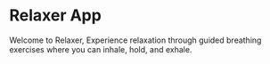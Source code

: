 # Relaxer App

Welcome to Relaxer, Experience relaxation through guided breathing exercises where you can inhale, hold, and exhale.